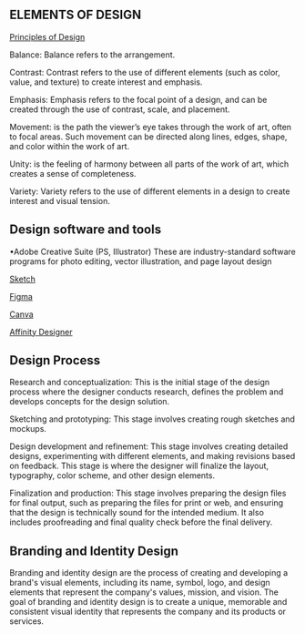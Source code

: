 ## ELEMENTS OF DESIGN

[Principles of Design](https://www.getty.edu/education/teachers/building_lessons/principles_design.pdf)

Balance: Balance refers to the arrangement.

Contrast: Contrast refers to the use of different elements (such as color, value, and texture) to create interest and emphasis.

Emphasis: Emphasis refers to the focal point of a design, and can be created through the use of contrast, scale, and placement.

Movement:  is the path the viewer’s eye takes through the work of art, often to focal
areas. Such movement can be directed along lines, edges, shape, and color within the
work of art. 

Unity: is the feeling of harmony between all parts of the work of art, which creates
a sense of completeness.

Variety: Variety refers to the use of different elements in a design to create interest and visual tension.



## Design software and tools

•Adobe Creative Suite (PS, Illustrator) These are industry-standard software programs for photo editing, vector illustration, and page layout design

[Sketch](https://www.sketch.com/)

[Figma](https://www.figma.com/)

[Canva](https://www.canva.com/en_ph/)

[Affinity Designer](https://affinity.serif.com/en-us/)


## Design Process

Research and conceptualization: This is the initial stage of the design process where the designer conducts research, defines the problem and develops concepts for the design solution.

Sketching and prototyping: This stage involves creating rough sketches and mockups.

Design development and refinement: This stage involves creating detailed designs, experimenting with different elements, and making revisions based on feedback. This stage is where the designer will finalize the layout, typography, color scheme, and other design elements.

Finalization and production: This stage involves preparing the design files for final output, such as preparing the files for print or web, and ensuring that the design is technically sound for the intended medium. It also includes proofreading and final quality check before the final delivery.

## Branding and Identity Design

Branding and identity design are the process of creating and developing a brand's visual elements, including its name, symbol, logo, and design elements that represent the company's values, mission, and vision. The goal of branding and identity design is to create a unique, memorable and consistent visual identity that represents the company and its products or services.

